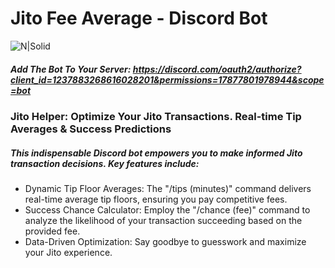 # Jito Fee Average - Discord Bot
![N|Solid](https://i.imgur.com/PdUjhdx.png)
##### Add The Bot To Your Server:  https://discord.com/oauth2/authorize?client_id=1237883268616028201&permissions=17877801978944&scope=bot


### Jito Helper: Optimize Your Jito Transactions. Real-time Tip Averages & Success Predictions

##### This indispensable Discord bot empowers you to make informed Jito transaction decisions. Key features include:

-  Dynamic Tip Floor Averages: The "/tips (minutes)" command delivers real-time average tip floors, ensuring you pay competitive fees.
-   Success Chance Calculator: Employ the "/chance (fee)" command to analyze the likelihood of your transaction succeeding based on the provided fee.
-   Data-Driven Optimization: Say goodbye to guesswork and maximize your Jito experience.
  
